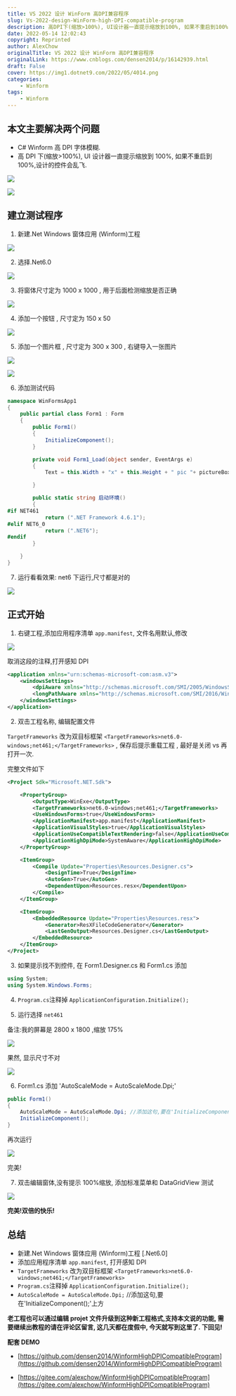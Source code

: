 ```yaml
---
title: VS 2022 设计 WinForm 高DPI兼容程序
slug: Vs-2022-design-WinForm-high-DPI-compatible-program
description: 高DPI下(缩放>100%), UI设计器一直提示缩放到100%, 如果不重启到100%,设计的控件会乱飞.
date: 2022-05-14 12:02:43
copyright: Reprinted
author: AlexChow
originalTitle: VS 2022 设计 WinForm 高DPI兼容程序
originalLink: https://www.cnblogs.com/densen2014/p/16142939.html
draft: False
cover: https://img1.dotnet9.com/2022/05/4014.png
categories: 
    - Winform
tags: 
    - Winform
---
```


## 本文主要解决两个问题

- C# Winform 高 DPI 字体模糊.
- 高 DPI 下(缩放>100%), UI 设计器一直提示缩放到 100%, 如果不重启到 100%,设计的控件会乱飞.

![](https://img1.dotnet9.com/2022/05/4001.png)

![](https://img1.dotnet9.com/2022/05/4002.png)

## 建立测试程序

1. 新建.Net Windows 窗体应用 (Winform)工程

![](https://img1.dotnet9.com/2022/05/4003.png)

2. 选择.Net6.0

![](https://img1.dotnet9.com/2022/05/4004.png)

3. 将窗体尺寸定为 1000 x 1000 , 用于后面检测缩放是否正确

![](https://img1.dotnet9.com/2022/05/4005.png)

4. 添加一个按钮 , 尺寸定为 150 x 50

![](https://img1.dotnet9.com/2022/05/4006.png)

5. 添加一个图片框 , 尺寸定为 300 x 300 , 右键导入一张图片

![](https://img1.dotnet9.com/2022/05/4007.png)

![](https://img1.dotnet9.com/2022/05/4008.png)

6. 添加测试代码

```csharp
namespace WinFormsApp1
{
    public partial class Form1 : Form
    {
        public Form1()
        {
            InitializeComponent();
        }

        private void Form1_Load(object sender, EventArgs e)
        {
            Text = this.Width + "x" + this.Height + " pic "+ pictureBox1.Width + "x" + pictureBox1.Height + 启动环境();

        }

        public static string 启动环境()
        {
#if NET461
            return (".NET Framework 4.6.1");
#elif NET6_0
            return (".NET6");
#endif
        }

    }
}
```

7. 运行看看效果: net6 下运行,尺寸都是对的

![](https://img1.dotnet9.com/2022/05/4009.png)

## 正式开始

1. 右键工程,添加应用程序清单 `app.manifest`, 文件名用默认,修改

![](https://img1.dotnet9.com/2022/05/4010.png)

取消这段的注释,打开感知 DPI

```xml
<application xmlns="urn:schemas-microsoft-com:asm.v3">
    <windowsSettings>
        <dpiAware xmlns="http://schemas.microsoft.com/SMI/2005/WindowsSettings">true</dpiAware>
        <longPathAware xmlns="http://schemas.microsoft.com/SMI/2016/WindowsSettings">true</longPathAware>
    </windowsSettings>
</application>
```

2. 双击工程名称, 编辑配置文件

`TargetFrameworks` 改为双目标框架 `<TargetFrameworks>net6.0-windows;net461;</TargetFrameworks>` , 保存后提示重载工程 , 最好是关闭 vs 再打开一次.

完整文件如下

```xml
<Project Sdk="Microsoft.NET.Sdk">

	<PropertyGroup>
		<OutputType>WinExe</OutputType>
		<TargetFrameworks>net6.0-windows;net461;</TargetFrameworks>
		<UseWindowsForms>true</UseWindowsForms>
		<ApplicationManifest>app.manifest</ApplicationManifest>
		<ApplicationVisualStyles>true</ApplicationVisualStyles>
		<ApplicationUseCompatibleTextRendering>false</ApplicationUseCompatibleTextRendering>
		<ApplicationHighDpiMode>SystemAware</ApplicationHighDpiMode>
	</PropertyGroup>

	<ItemGroup>
		<Compile Update="Properties\Resources.Designer.cs">
			<DesignTime>True</DesignTime>
			<AutoGen>True</AutoGen>
			<DependentUpon>Resources.resx</DependentUpon>
		</Compile>
	</ItemGroup>

	<ItemGroup>
		<EmbeddedResource Update="Properties\Resources.resx">
			<Generator>ResXFileCodeGenerator</Generator>
			<LastGenOutput>Resources.Designer.cs</LastGenOutput>
		</EmbeddedResource>
	</ItemGroup>
</Project>
```

3. 如果提示找不到控件, 在 Form1.Designer.cs 和 Form1.cs 添加

```csharp
using System;
using System.Windows.Forms;
```

4. `Program.cs`注释掉 `ApplicationConfiguration.Initialize();`

5. 运行选择 `net461`

备注:我的屏幕是 2800 x 1800 ,缩放 175%

![](https://img1.dotnet9.com/2022/05/4011.png)

果然, 显示尺寸不对

![](https://img1.dotnet9.com/2022/05/4012.png)

6. Form1.cs 添加 'AutoScaleMode = AutoScaleMode.Dpi;'

```csharp
public Form1()
{
    AutoScaleMode = AutoScaleMode.Dpi; //添加这句,要在'InitializeComponent();'上方
    InitializeComponent();
}
```

再次运行

![](https://img1.dotnet9.com/2022/05/4013.png)

完美!

7. 双击编辑窗体,没有提示 100%缩放, 添加标准菜单和 DataGridView 测试

![](https://img1.dotnet9.com/2022/05/4014.png)

**完美!双倍的快乐!**

## 总结

- 新建.Net Windows 窗体应用 (Winform)工程 [.Net6.0]
- 添加应用程序清单 `app.manifest`, 打开感知 DPI
- `TargetFrameworks` 改为双目标框架 `<TargetFrameworks>net6.0-windows;net461;</TargetFrameworks>`
- `Program.cs`注释掉 `ApplicationConfiguration.Initialize();`
- `AutoScaleMode = AutoScaleMode.Dpi;` //添加这句,要在'InitializeComponent();'上方

**老工程也可以通过编辑 projet 文件升级到这种新工程格式,支持本文说的功能, 需要继续出教程的请在评论区留言, 这几天都在度假中, 今天就写到这里了. 下回见!**

**配套 DEMO**

- [https://github.com/densen2014/WinformHighDPICompatibleProgram](https://github.com/densen2014/WinformHighDPICompatibleProgram)

- [https://gitee.com/alexchow/WinformHighDPICompatibleProgram](https://gitee.com/alexchow/WinformHighDPICompatibleProgram)
